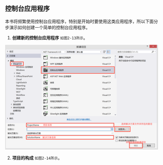 ## 控制台应用程序

本书将频繁使用控制台应用程序，特别是开始时要使用这类应用程序，所以下面分步演示如何创建一个简单的控制台应用程序。

1. **创建新的控制台应用程序**
``如图2-13所示``。

![图2-13](/assets/2-13.png)

2. **项目的构成**
``如图2-14所示``。
